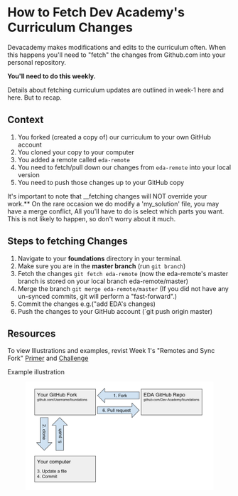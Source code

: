 # How to Fetch Dev Academy's Curriculum Changes 

Devacademy makes modifications and edits to the curriculum often. When this happens you'll need to "fetch" the changes from Github.com into your personal repository. 

__You'll need to do this weekly.__ 

Details about fetching curriculum updates are outlined in week-1 here and here. But to recap. 

## Context
1. You forked (created a copy of) our curriculum to your own GitHub account 
2. You cloned your copy to your computer  
3. You added a remote called `eda-remote`  
4. You need to fetch/pull down our changes from `eda-remote` into your local version 
5. You need to push those changes up to your GitHub copy 

It's important to note that __fetching changes will NOT override your work.** On the rare occasion we do modify a 'my_solution' file, you may have a merge conflict, All you'll have to do is select which parts you want. This is not likely to happen, so don't worry about it much. 

## Steps to fetching Changes 
1. Navigate to your __foundations__ directory in your terminal.
2. Make sure you are in the __master branch__  (run `git branch`) 
3. Fetch the changes `git fetch eda-remote` (now the eda-remote's master branch is stored on your local branch eda-remote/master)
4. Merge the branch `git merge eda-remote/master` (If you did not have any un-synced commits, git will perform a "fast-forward".)
5. Commit the changes e.g.("add EDA's changes)
6. Push the changes to your GitHub account (`git push origin master)

## Resources 
To view Illustrations and examples, revist Week 1's "Remotes and Sync Fork" [Primer](../week-1/git-remote-fork-merge-primer.md) and [Challenge](../week-1/git-remote-sync-fork-challenge.md) 


Example illustration 

<figure>
  <img src="../images/github_11_fork_update_repo.png" alt="Diagram of forking and updating a GitHub repo"><br>
</figure>
